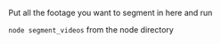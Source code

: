 Put all the footage you want to segment in here and run

`node segment_videos` from the node directory